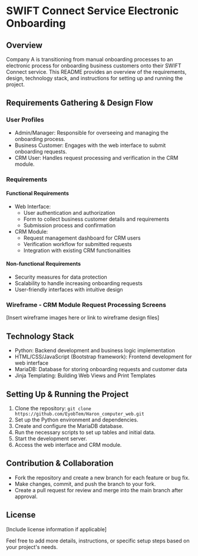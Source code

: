 # SWIFT Connect Service Electronic Onboarding

## Overview
Company A is transitioning from manual onboarding processes to an electronic process for onboarding business customers onto their SWIFT Connect service. This README provides an overview of the requirements, design, technology stack, and instructions for setting up and running the project.

## Requirements Gathering & Design Flow

### User Profiles
- Admin/Manager: Responsible for overseeing and managing the onboarding process.
- Business Customer: Engages with the web interface to submit onboarding requests.
- CRM User: Handles request processing and verification in the CRM module.

### Requirements
#### Functional Requirements
- Web Interface:
  - User authentication and authorization
  - Form to collect business customer details and requirements
  - Submission process and confirmation
- CRM Module:
  - Request management dashboard for CRM users
  - Verification workflow for submitted requests
  - Integration with existing CRM functionalities

#### Non-functional Requirements
- Security measures for data protection
- Scalability to handle increasing onboarding requests
- User-friendly interfaces with intuitive design

### Wireframe - CRM Module Request Processing Screens
[Insert wireframe images here or link to wireframe design files]

## Technology Stack
- Python: Backend development and business logic implementation
- HTML/CSS/JavaScript (Bootstrap framework): Frontend development for web interface
- MariaDB: Database for storing onboarding requests and customer data
- Jinja Templating: Building Web Views and Print Templates

## Setting Up & Running the Project
1. Clone the repository: `git clone https://github.com/EyobTem/Haron_computer_web.git`
2. Set up the Python environment and dependencies.
3. Create and configure the MariaDB database.
4. Run the necessary scripts to set up tables and initial data.
5. Start the development server.
6. Access the web interface and CRM module.

## Contribution & Collaboration
- Fork the repository and create a new branch for each feature or bug fix.
- Make changes, commit, and push the branch to your fork.
- Create a pull request for review and merge into the main branch after approval.

## License
[Include license information if applicable]

Feel free to add more details, instructions, or specific setup steps based on your project's needs.
